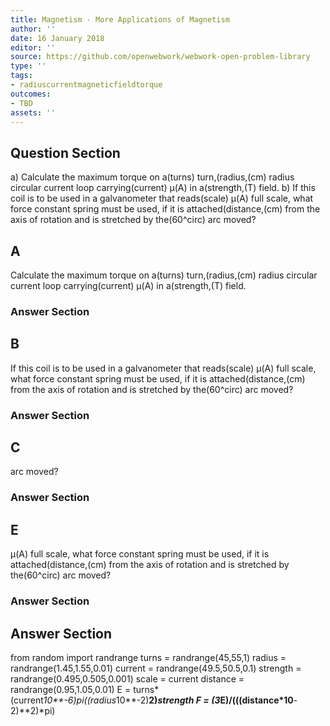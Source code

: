 ```yaml
---
title: Magnetism - More Applications of Magnetism
author: ''
date: 16 January 2018
editor: ''
source: https://github.com/openwebwork/webwork-open-problem-library
type: ''
tags:
- radiuscurrentmagneticfieldtorque
outcomes:
- TBD
assets: ''
---
```


## Question Section 

a) Calculate the maximum torque on a(turns) turn,(radius,(cm) radius circular current loop carrying(current) μ(A) in a(strength,(T) field.
b) If this coil is to be used in a galvanometer that reads(scale) μ(A) full scale, what force constant spring must be used, if it is attached(distance,(cm) from the axis of rotation and is stretched by the(60^circ) arc moved?
## A
Calculate the maximum torque on a(turns) turn,(radius,(cm) radius circular current loop carrying(current) μ(A) in a(strength,(T) field.
### Answer Section
## B
If this coil is to be used in a galvanometer that reads(scale) μ(A) full scale, what force constant spring must be used, if it is attached(distance,(cm) from the axis of rotation and is stretched by the(60^circ) arc moved?
### Answer Section
## C
arc moved?
### Answer Section
## E
μ(A) full scale, what force constant spring must be used, if it is attached(distance,(cm) from the axis of rotation and is stretched by the(60^circ) arc moved?
### Answer Section


## Answer Section

from random import randrange
turns = randrange(45,55,1)
radius = randrange(1.45,1.55,0.01)
current = randrange(49.5,50.5,0.1)
strength = randrange(0.495,0.505,0.001)
scale = current
distance = randrange(0.95,1.05,0.01)
E = turns*(current*10**-6)*pi*((radius*10**-2)**2)*strength
F = (3*E)/(((distance*10**-2)**2)*pi)
